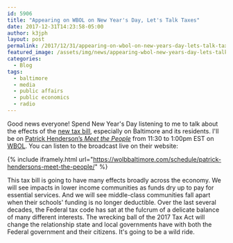 ```yaml
---
id: 5906
title: "Appearing on WBOL on New Year's Day, Let's Talk Taxes"
date: 2017-12-31T14:23:58-05:00
author: k3jph
layout: post
permalink: /2017/12/31/appearing-on-wbol-on-new-years-day-lets-talk-taxes/
featured_image: /assets/img/news/appearing-wbol-new-years-day-lets-talk-taxes.jpg
categories:
  - Blog
tags:
  - baltimore
  - media
  - public affairs
  - public economics
  - radio
---
```

Good news everyone!  Spend New Year's Day listening to me to talk
about the effects of the [new tax
bill](https://www.nytimes.com/interactive/2017/12/15/us/politics/final-republican-tax-bill-cuts.html),
especially on Baltimore and its residents.  I'll be on [Patrick
Henderson’s _Meet the
People_](https://wolbbaltimore.com/schedule/patrick-hendersons-meet-the-people/)
from 11:30 to 1:00pm EST on [WBOL](https://wolbbaltimore.com/).
You can listen to the broadcast live on their website:

{% include iframely.html url="https://wolbbaltimore.com/schedule/patrick-hendersons-meet-the-people/" %}

This tax bill is going to have many effects broadly across the
economy.  We will see impacts in lower income communities as funds
dry up to pay for essential services.  And we will see middle-class
communities fall apart when their schools' funding is no longer
deductible.  Over the last several decades, the Federal tax code
has sat at the fulcrum of a delicate balance of many different
interests.  The wrecking ball of the 2017 Tax Act will change the
relationship state and local governments have with both the Federal
government and their citizens.  It's going to be a wild ride.
